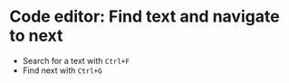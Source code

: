 # Code editor: Find text and navigate to next

- Search for a text with `Ctrl+F`
- Find next with `Ctrl+G`
